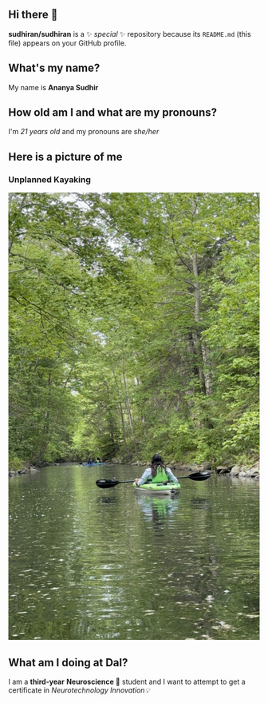 ## Hi there 👋
**sudhiran/sudhiran** is a ✨ _special_ ✨ repository because its `README.md` (this file) appears on your GitHub profile.

## What's my name?
My name is **Ananya Sudhir**

## How old am I and what are my pronouns? 
I'm *21 years old* and my pronouns are *she/her*

## Here is a picture of me 
### Unplanned Kayaking  
![Unplanned Kayaking this summer🛶](IMG_9960.JPG)

## What am I doing at Dal?
I am a **third-year** **Neuroscience 🧠** student and I want to attempt to get a certificate in *Neurotechnology Innovation💡*
